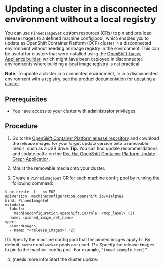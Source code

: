 # Updating a cluster in a disconnected environment without a local registry

You can use `PinnedImageSet` custom resources (CRs) to pin and pre-load release images to a defined machine config pool, which enables you to update an OpenShift Container Platform (OCP) cluster in a disconnected environment without needing an image registry in the environment.
This can be useful for clusters that were installed using the [OpenShift-based Appliance builder](https://access.redhat.com/articles/7065136), which might have been deployed in disconnected environments where building a local image registry is not practical.

**Note**: To update a cluster in a connected environment, or in a disconnected environment with a registry, see the product documentation for [updating a cluster](https://docs.openshift.com/container-platform/4.16/updating/understanding_updates/intro-to-updates.html).

## Prerequisites

* You have access to your cluster with administrator privileges.

## Procedure

1. Go to the [OpenShift Container Platform release repository](https://quay.io/repository/openshift-release-dev/ocp-release) and download the release images for your target update version onto a removable media, such as a USB drive.
**Tip**: You can find update recommendations and update paths on the [Red Hat OpenShift Container Platform Update Graph Application](https://access.redhat.com/labs/ocpupgradegraph/update_path).

2. Mount the removable media onto your cluster.

3. Create a `PinnedImageSet` CR for each machine config pool by running the following command:
```shell
$ oc create -f - << EOF
apiVersion: machineconfiguration.openshift.io/v1alpha1
kind: PinnedImageSet
metadata:
  labels:
    machineconfiguration.openshift.io/role: <mcp_label> (1)
  name: <pinned_image_set_name>
spec:
  pinnedImages:
  - name: "<release_images>" (2)
```
(1): Specify the machine config pool that the pinned images apply to. By default, `master` and `worker` pools are used.
(2): Specify the release images to pin to the machine config pool. For example, `”(need example here)”`.

4. (needs more info) Start the cluster update.
